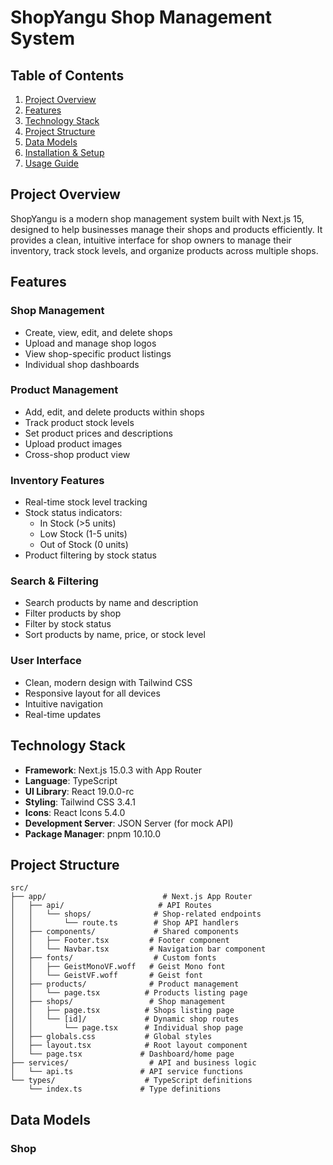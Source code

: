 # ShopYangu Shop Management System

## Table of Contents

1. [Project Overview](#project-overview)
2. [Features](#features)
3. [Technology Stack](#technology-stack)
4. [Project Structure](#project-structure)
5. [Data Models](#data-models)
6. [Installation & Setup](#installation--setup)
7. [Usage Guide](#usage-guide)

## Project Overview

ShopYangu is a modern shop management system built with Next.js 15, designed to help businesses manage their shops and products efficiently. It provides a clean, intuitive interface for shop owners to manage their inventory, track stock levels, and organize products across multiple shops.

## Features

### Shop Management

- Create, view, edit, and delete shops
- Upload and manage shop logos
- View shop-specific product listings
- Individual shop dashboards

### Product Management

- Add, edit, and delete products within shops
- Track product stock levels
- Set product prices and descriptions
- Upload product images
- Cross-shop product view

### Inventory Features

- Real-time stock level tracking
- Stock status indicators:
  - In Stock (>5 units)
  - Low Stock (1-5 units)
  - Out of Stock (0 units)
- Product filtering by stock status

### Search & Filtering

- Search products by name and description
- Filter products by shop
- Filter by stock status
- Sort products by name, price, or stock level

### User Interface

- Clean, modern design with Tailwind CSS
- Responsive layout for all devices
- Intuitive navigation
- Real-time updates

## Technology Stack

- **Framework**: Next.js 15.0.3 with App Router
- **Language**: TypeScript
- **UI Library**: React 19.0.0-rc
- **Styling**: Tailwind CSS 3.4.1
- **Icons**: React Icons 5.4.0
- **Development Server**: JSON Server (for mock API)
- **Package Manager**: pnpm 10.10.0

## Project Structure

```
src/
├── app/                          # Next.js App Router
│   ├── api/                     # API Routes
│   │   └── shops/              # Shop-related endpoints
│   │       └── route.ts        # Shop API handlers
│   ├── components/             # Shared components
│   │   ├── Footer.tsx         # Footer component
│   │   └── Navbar.tsx         # Navigation bar component
│   ├── fonts/                  # Custom fonts
│   │   ├── GeistMonoVF.woff   # Geist Mono font
│   │   └── GeistVF.woff       # Geist font
│   ├── products/              # Product management
│   │   └── page.tsx          # Products listing page
│   ├── shops/                 # Shop management
│   │   ├── page.tsx          # Shops listing page
│   │   └── [id]/             # Dynamic shop routes
│   │       └── page.tsx      # Individual shop page
│   ├── globals.css           # Global styles
│   ├── layout.tsx            # Root layout component
│   └── page.tsx             # Dashboard/home page
├── services/                  # API and business logic
│   └── api.ts               # API service functions
└── types/                    # TypeScript definitions
    └── index.ts             # Type definitions
```

## Data Models

### Shop

```

```
